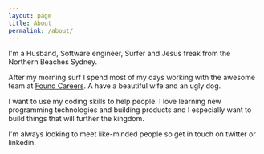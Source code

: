 ```yaml
---
layout: page
title: About
permalink: /about/
---
```


I'm a Husband, Software engineer, Surfer and Jesus freak from the Northern Beaches Sydney.

After my morning surf I spend most of my days working with the awesome team at [Found Careers](http://www.found.careers/). A have a beautiful wife and an ugly dog.

I want to use my coding skills to help people. I love learning new programming technologies and building products and I especially want to build things that will further the kingdom.

I'm always looking to meet like-minded people so get in touch on twitter or linkedin.
